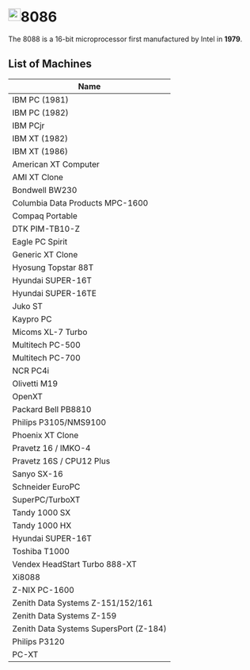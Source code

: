 <h1> <img src="https://raw.githubusercontent.com/86Box/86Box/refs/heads/master/src/qt/icons/machine.ico"
  width="25"
  height="25"
  style="float:left;">
    8086
</h1>

The 8088 is a 16-bit microprocessor first manufactured by Intel in **1979**.

## List of Machines

| Name |
| --- |
| IBM PC (1981) |
| IBM PC (1982) |
| IBM PCjr |
| IBM XT (1982) |
| IBM XT (1986) |
| American XT Computer |
| AMI XT Clone |
| Bondwell BW230 |
| Columbia Data Products MPC-1600 |
| Compaq Portable |
| DTK PIM-TB10-Z |
| Eagle PC Spirit |
| Generic XT Clone |
| Hyosung Topstar 88T |
| Hyundai SUPER-16T |
| Hyundai SUPER-16TE |
| Juko ST |
| Kaypro PC |
| Micoms XL-7 Turbo |
| Multitech PC-500 |
| Multitech PC-700 |
| NCR PC4i |
| Olivetti M19 |
| OpenXT |
| Packard Bell PB8810 |
| Philips P3105/NMS9100 |
| Phoenix XT Clone |
| Pravetz 16 / IMKO-4 |
| Pravetz 16S / CPU12 Plus |
| Sanyo SX-16 |
| Schneider EuroPC |
| SuperPC/TurboXT |
| Tandy 1000 SX |
| Tandy 1000 HX |
| Hyundai SUPER-16T |
| Toshiba T1000 |
| Vendex HeadStart Turbo 888-XT |
| Xi8088 |
| Z-NIX PC-1600 |
| Zenith Data Systems Z-151/152/161 |
| Zenith Data Systems Z-159 |
| Zenith Data Systems SupersPort (Z-184) |
| Philips P3120 |
| PC-XT |